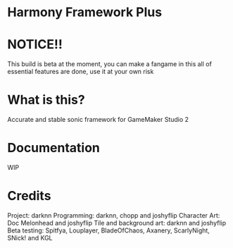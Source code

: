 # Harmony Framework Plus

# NOTICE!!
This build is beta at the moment, you can make a fangame in this all of essential features are done, use it at your own risk

# What is this?
Accurate and stable sonic framework for GameMaker Studio 2

# Documentation
WIP

# Credits
Project: darknn
Programming: darknn, chopp and joshyflip
Character Art: Doc Melonhead and joshyflip
Tile and background art: darknn and joshyflip
Beta testing: Spitfya, Louplayer, BladeOfChaos, Axanery, ScarlyNight, SNick! and KGL
